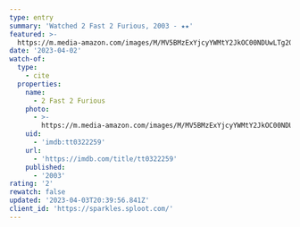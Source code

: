 ```yaml
---
type: entry
summary: 'Watched 2 Fast 2 Furious, 2003 - ★★'
featured: >-
  https://m.media-amazon.com/images/M/MV5BMzExYjcyYWMtY2JkOC00NDUwLTg2OTgtMDI3MGY2OWQzMDE2XkEyXkFqcGdeQXVyMTQxNzMzNDI@._V1_SX300.jpg
date: '2023-04-02'
watch-of:
  type:
    - cite
  properties:
    name:
      - 2 Fast 2 Furious
    photo:
      - >-
        https://m.media-amazon.com/images/M/MV5BMzExYjcyYWMtY2JkOC00NDUwLTg2OTgtMDI3MGY2OWQzMDE2XkEyXkFqcGdeQXVyMTQxNzMzNDI@._V1_SX300.jpg
    uid:
      - 'imdb:tt0322259'
    url:
      - 'https://imdb.com/title/tt0322259'
    published:
      - '2003'
rating: '2'
rewatch: false
updated: '2023-04-03T20:39:56.841Z'
client_id: 'https://sparkles.sploot.com/'
---
```


